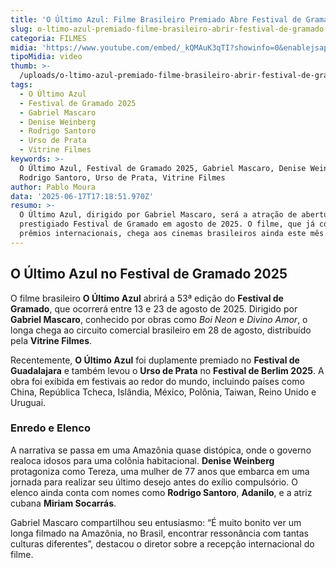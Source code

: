 ```yaml
---
title: 'O Último Azul: Filme Brasileiro Premiado Abre Festival de Gramado 2025'
slug: o-ltimo-azul-premiado-filme-brasileiro-abrir-festival-de-gramado-2025
categoria: FILMES
midia: 'https://www.youtube.com/embed/_kQMAuK3qTI?showinfo=0&enablejsapi=1'
tipoMidia: video
thumb: >-
  /uploads/o-ltimo-azul-premiado-filme-brasileiro-abrir-festival-de-gramado-2025-thumb.png
tags:
  - O Último Azul
  - Festival de Gramado 2025
  - Gabriel Mascaro
  - Denise Weinberg
  - Rodrigo Santoro
  - Urso de Prata
  - Vitrine Filmes
keywords: >-
  O Último Azul, Festival de Gramado 2025, Gabriel Mascaro, Denise Weinberg,
  Rodrigo Santoro, Urso de Prata, Vitrine Filmes
author: Pablo Moura
data: '2025-06-17T17:18:51.970Z'
resumo: >-
  O Último Azul, dirigido por Gabriel Mascaro, será a atração de abertura do
  prestigiado Festival de Gramado em agosto de 2025. O filme, que já coleciona
  prêmios internacionais, chega aos cinemas brasileiros ainda este mês.
---
```


## O Último Azul no Festival de Gramado 2025

O filme brasileiro **O Último Azul** abrirá a 53ª edição do **Festival de Gramado**, que ocorrerá entre 13 e 23 de agosto de 2025. Dirigido por **Gabriel Mascaro**, conhecido por obras como *Boi Neon* e *Divino Amor*, o longa chega ao circuito comercial brasileiro em 28 de agosto, distribuído pela **Vitrine Filmes**.

Recentemente, **O Último Azul** foi duplamente premiado no **Festival de Guadalajara** e também levou o **Urso de Prata** no **Festival de Berlim 2025**. A obra foi exibida em festivais ao redor do mundo, incluindo países como China, República Tcheca, Islândia, México, Polônia, Taiwan, Reino Unido e Uruguai.

### Enredo e Elenco

A narrativa se passa em uma Amazônia quase distópica, onde o governo realoca idosos para uma colônia habitacional. **Denise Weinberg** protagoniza como Tereza, uma mulher de 77 anos que embarca em uma jornada para realizar seu último desejo antes do exílio compulsório. O elenco ainda conta com nomes como **Rodrigo Santoro**, **Adanilo**, e a atriz cubana **Miriam Socarrás**.

Gabriel Mascaro compartilhou seu entusiasmo: “É muito bonito ver um longa filmado na Amazônia, no Brasil, encontrar ressonância com tantas culturas diferentes”, destacou o diretor sobre a recepção internacional do filme.
